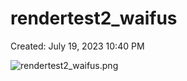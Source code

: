 # rendertest2_waifus

Created: July 19, 2023 10:40 PM

![rendertest2_waifus.png](rendertest2_waifus%209276d92f26404c378bec603d61375108/rendertest2_waifus.png)